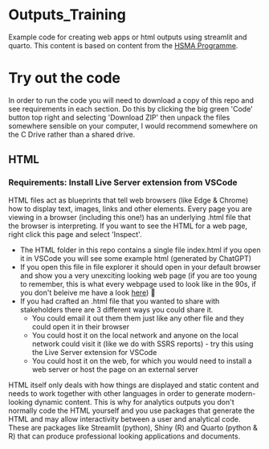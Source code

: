 # Outputs_Training
Example code for creating web apps or html outputs using streamlit and quarto. This content is based on content from the [HSMA Programme](https://hsma-programme.github.io/hsma_site/).

# Try out the code
In order to run the code you will need to download a copy of this repo and see requirements in each section. Do this by clicking the big green 'Code' button top right and selecting 'Download ZIP' then unpack the files somewhere sensible on your computer, I would recommend somewhere on the C Drive rather than a shared drive.

## HTML
### Requirements: Install Live Server extension from VSCode
HTML files act as blueprints that tell web browsers (like Edge & Chrome) how to display text, images, links and other elements. Every page you are viewing in a browser (including this one!) has an underlying .html file that the browser is interpreting. If you want to see the HTML for a web page, right click this page and select 'Inspect'. 
* The HTML folder in this repo contains a single file index.html if you open it in VSCode you will see some example html (generated by ChatGPT)
* If you open this file in file explorer it should open in your default browser and show you a very unexciting looking web page (if you are too young to remember, this is what every webpage used to look like in the 90s, if you don't beleive me have a look [here](https://www.webdesignmuseum.org/exhibitions/web-design-in-the-90s)) :space_invader:
* If you had crafted an .html file that you wanted to share with stakeholders there are 3 different ways you could share it.
     * You could email it out them them just like any other file and they could open it in their browser
     * You could host it on the local network and anyone on the local network could visit it (like we do with SSRS reports) - try this using the Live Server extension for VSCode
     * You could host it on the web, for which you would need to install a web server or host the page on an external server

HTML itself only deals with how things are displayed and static content and needs to work together with other languages in order to generate modern-looking dynamic content. This is why for analytics outputs you don't normally code the HTML yourself and you use packages that generate the HTML and may allow interactivity between a user and analytical code. These are packages like Streamlit (python), Shiny (R) and Quarto (python & R) that can produce professional looking applications and documents.
